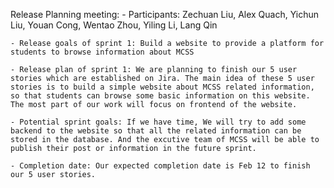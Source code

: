 Release Planning meeting:
    - Participants: Zechuan Liu, Alex Quach, Yichun Liu, Youan Cong, Wentao Zhou, Yiling Li, Lang Qin

    - Release goals of sprint 1: Build a website to provide a platform for students to browse information about MCSS 

    - Release plan of sprint 1: We are planning to finish our 5 user stories which are established on Jira. The main idea of these 5 user stories is to build a simple website about MCSS related information, so that students can browse some basic information on this website. The most part of our work will focus on frontend of the website.

    - Potential sprint goals: If we have time, We will try to add some backend to the website so that all the related information can be stored in the database. And the excutive team of MCSS will be able to publish their post or information in the future sprint.

    - Completion date: Our expected completion date is Feb 12 to finish our 5 user stories. 